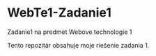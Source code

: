 # WebTe1-Zadanie1
Zadanie1 na predmet Webove technologie 1

Tento repozitár obsahuje moje riešenie zadania 1.
